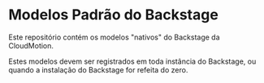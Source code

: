# Modelos Padrão do Backstage

Este repositório contém os modelos "nativos" do Backstage da CloudMotion.

Estes modelos devem ser registrados em toda instância do Backstage, ou quando a instalação do Backstage for refeita do zero.
